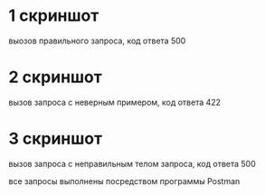 # 1 скриншот
выозов правильного запроса, код ответа 500

# 2 скриншот
вызов запроса с неверным примером, код ответа 422

# 3 скриншот
вызов запроса с неправильным телом запроса, код ответа 500

все запросы выполнены посредством программы Postman
